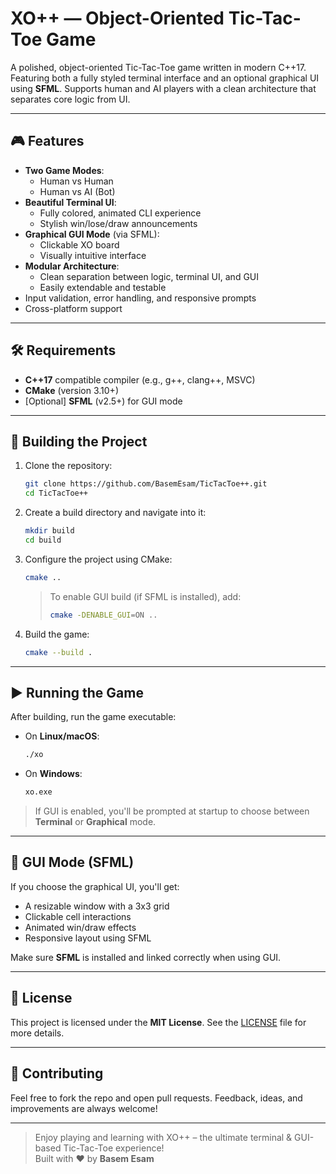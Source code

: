
# XO++ — Object-Oriented Tic-Tac-Toe Game

A polished, object-oriented Tic-Tac-Toe game written in modern C++17. Featuring both a fully styled terminal interface and an optional graphical UI using **SFML**. Supports human and AI players with a clean architecture that separates core logic from UI.

---

## 🎮 Features

- **Two Game Modes**:
  - Human vs Human
  - Human vs AI (Bot)
- **Beautiful Terminal UI**:
  - Fully colored, animated CLI experience
  - Stylish win/lose/draw announcements
- **Graphical GUI Mode** (via SFML):
  - Clickable XO board
  - Visually intuitive interface
- **Modular Architecture**:
  - Clean separation between logic, terminal UI, and GUI
  - Easily extendable and testable
- Input validation, error handling, and responsive prompts
- Cross-platform support

---

## 🛠 Requirements

- **C++17** compatible compiler (e.g., g++, clang++, MSVC)
- **CMake** (version 3.10+)
- [Optional] **SFML** (v2.5+) for GUI mode

---

## 🧱 Building the Project

1. Clone the repository:

   ```bash
   git clone https://github.com/BasemEsam/TicTacToe++.git
   cd TicTacToe++
   ```

2. Create a build directory and navigate into it:

   ```bash
   mkdir build
   cd build
   ```

3. Configure the project using CMake:

   ```bash
   cmake ..
   ```

   > To enable GUI build (if SFML is installed), add:
   >
   > ```bash
   > cmake -DENABLE_GUI=ON ..
   > ```

4. Build the game:

   ```bash
   cmake --build .
   ```

---

## ▶️ Running the Game

After building, run the game executable:

- On **Linux/macOS**:
  ```bash
  ./xo
  ```

- On **Windows**:
  ```bash
  xo.exe
  ```

> If GUI is enabled, you'll be prompted at startup to choose between **Terminal** or **Graphical** mode.

---

## 🧩 GUI Mode (SFML)

If you choose the graphical UI, you'll get:

- A resizable window with a 3x3 grid
- Clickable cell interactions
- Animated win/draw effects
- Responsive layout using SFML

Make sure **SFML** is installed and linked correctly when using GUI.

---

## 📝 License

This project is licensed under the **MIT License**. See the [LICENSE](LICENSE) file for more details.

---

## 🤝 Contributing

Feel free to fork the repo and open pull requests. Feedback, ideas, and improvements are always welcome!

---

> Enjoy playing and learning with XO++ – the ultimate terminal & GUI-based Tic-Tac-Toe experience!  
> Built with ❤️ by **Basem Esam**
